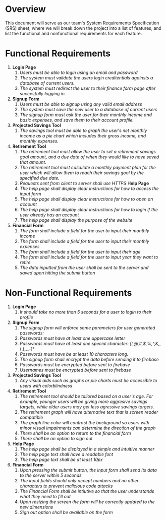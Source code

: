 # Overview
This document will serve as our team's System Requirements Specification (SRS) sheet, where we will break down the project into a list of features, and list the 
functional and nonfunctional requirements for each feature.
# Functional Requirements
1. **Login Page**
    1. *Users must be able to login using an email and password*
    2. *The system must validate the users login creditentials againsts a database of current users.*
    3. *The system must redirect the user to their finance form page after succesfully logging in.*
2. **Signup Form**
     1. *Users must be able to signup using any valid email address*
     2. *The system must save the new user to a database of current users*
     3. *The signup form must ask the user for their monthly income and basic expenses, and save them to their account profile.*
4. **Projected Savings Tool**
    1. *The savings tool must be able to graph the user's net monthly income as a pie chart which includes their gross income, and monthly expenses.*
5. **Retirement Tool**
     1. *The retirement tool must allow the user to set a retirement savings goal amount, and a due date of when they would like to have saved that amount.*
     2. *The retirement tool must calculate a monthly payment plan for the user which will allow them to reach their savings goal by the specified due date.*
     3. *Requests sent from client to server shall use HTTPS*
   **Help Page**
	1. *The help page shall display clear instructions for how to access the input form*
	2. *The help page shall display clear instructions for how to open an account*
	3. *The help page shall display clear instructions for how to login if the user already has an account*
	4. *The help page shall display the purpose of the website*
6. **Financial Form**
	1. *The form shall include a field for the user to input their monthly income*
	2. *The form shall include a field for the user to input their monthly expenses*
	3. *The form shall include a field for the user to input their age*
	4. *The form shall include a field for the user to input year they want to retire*
	5. *The data inputted from the user shall be sent to the server and saved upon hitting the submit button*
# Non-Functional Requirements
1. **Login Page**
    1. *It should take no more than 5 seconds for a user to login to their profile*
2. **Signup Form**
     1. *The signup form will enforce some parameters for user generated passwords:*
     2. *Passwords must have at least one uppercase letter*
     3. *Passwords must have at least one special character: [!,@,#,$,%,^,&,*,(,),_,-]*
     4. *Passwords must have be at least 10 characters long.*
     5. *The signup form shall encrypt the data before sending it to firebase*
     6. *Passwords must be encrypted before sent to firebase*
     7. *Usernames must be encrypted before sent to firebase*
3. **Projected Savings Tool**
    1. *Any visual aids such as graphs or pie charts must be accessible to users with colorblindness*
4. **Retirement Tool**
     1. *The retirement tool should be tailored based on a user's age. For example, younger users will be giving more aggresive savings targets, while older users may get less agressive savings targets.*
     2. *The retirement graph will have alternative text that is screen reader compatible*
     3. *The graph line color will contrast the background so users with minor visual impairments can determine the direction of the graph*
     4. *There shall be an option to return to the financial form*
     5. *There shall be an option to sign out*
5. **Help Page**
	1. *The help page shall be displayed in a simple and intuitive manner*
	2. *The help page text shall have a readable font*
	3. *The help page text shall be at least 10px*
6. **Financial Form**
	1. *Upon pressing the submit button, the input form shall send its data to the server within 5 seconds*
	2. *The input fields should only accept numbers and no other characters to prevent malicious code attacks*
    3. *The Financial Form shall be intiutive so that the user understands what they need to fill out*
    4. *Upon resizing the screen the form will be correctly updated to the new dimensions*
    5. *Sign out option shall be available on the form*
